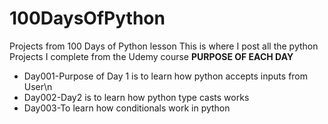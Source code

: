 # 100DaysOfPython
Projects from 100 Days of Python lesson
This is where I post all the python Projects I complete from the Udemy course
**PURPOSE OF EACH DAY**
- Day001-Purpose of Day 1 is to learn how python accepts inputs from User\n
- Day002-Day2 is to learn how python type casts works
- Day003-To learn how conditionals work in python
